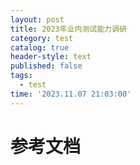 ```yaml
---
layout: post
title: 2023年业内测试能力调研
category: test
catalog: true
header-style: text
published: false
tags:
  - test
time: '2023.11.07 21:03:00'
---
```


# 参考文档
